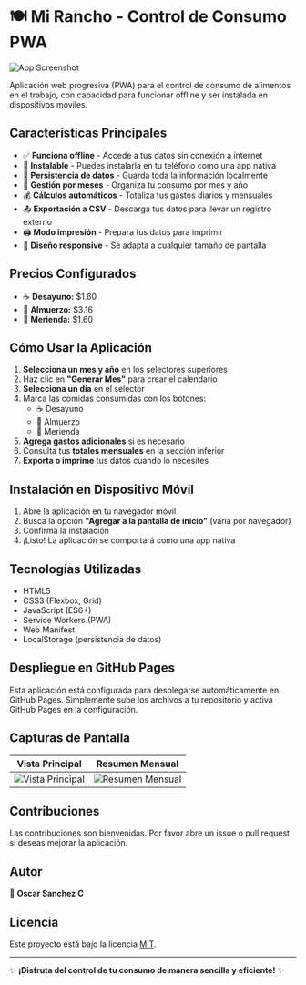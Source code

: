 # 🍽 Mi Rancho - Control de Consumo PWA

![App Screenshot](/assets/screenshots/app-preview.png)

Aplicación web progresiva (PWA) para el control de consumo de alimentos en el trabajo, con capacidad para funcionar offline y ser instalada en dispositivos móviles.

## Características Principales

- ✅ **Funciona offline** - Accede a tus datos sin conexión a internet
- 📲 **Instalable** - Puedes instalarla en tu teléfono como una app nativa
- 💾 **Persistencia de datos** - Guarda toda la información localmente
- 📅 **Gestión por meses** - Organiza tu consumo por mes y año
- 💰 **Cálculos automáticos** - Totaliza tus gastos diarios y mensuales
- 📤 **Exportación a CSV** - Descarga tus datos para llevar un registro externo
- 🖨️ **Modo impresión** - Prepara tus datos para imprimir
- 📱 **Diseño responsive** - Se adapta a cualquier tamaño de pantalla

## Precios Configurados

- ☕ **Desayuno:** $1.60
- 🍲 **Almuerzo:** $3.16
- 🍎 **Merienda:** $1.60

## Cómo Usar la Aplicación

1. **Selecciona un mes y año** en los selectores superiores
2. Haz clic en **"Generar Mes"** para crear el calendario
3. **Selecciona un día** en el selector
4. Marca las comidas consumidas con los botones:
   - ☕ Desayuno
   - 🍲 Almuerzo
   - 🍎 Merienda
5. **Agrega gastos adicionales** si es necesario
6. Consulta tus **totales mensuales** en la sección inferior
7. **Exporta o imprime** tus datos cuando lo necesites

## Instalación en Dispositivo Móvil

1. Abre la aplicación en tu navegador móvil
2. Busca la opción **"Agregar a la pantalla de inicio"** (varía por navegador)
3. Confirma la instalación
4. ¡Listo! La aplicación se comportará como una app nativa

## Tecnologías Utilizadas

- HTML5
- CSS3 (Flexbox, Grid)
- JavaScript (ES6+)
- Service Workers (PWA)
- Web Manifest
- LocalStorage (persistencia de datos)

## Despliegue en GitHub Pages

Esta aplicación está configurada para desplegarse automáticamente en GitHub Pages. Simplemente sube los archivos a tu repositorio y activa GitHub Pages en la configuración.

## Capturas de Pantalla

| Vista Principal | Resumen Mensual |
|-----------------|-----------------|
| ![Vista Principal](/assets/screenshots/main-view.png) | ![Resumen Mensual](/assets/screenshots/summary-view.png) |

## Contribuciones

Las contribuciones son bienvenidas. Por favor abre un issue o pull request si deseas mejorar la aplicación.

## Autor

👤 **Oscar Sanchez C**

## Licencia

Este proyecto está bajo la licencia [MIT](LICENSE).

---

✨ **¡Disfruta del control de tu consumo de manera sencilla y eficiente!** ✨
